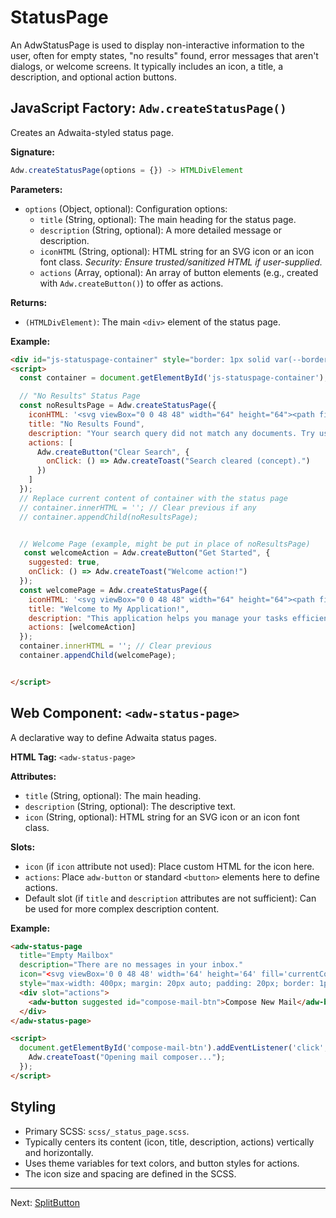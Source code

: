 # StatusPage

An AdwStatusPage is used to display non-interactive information to the user, often for empty states, "no results" found, error messages that aren't dialogs, or welcome screens. It typically includes an icon, a title, a description, and optional action buttons.

## JavaScript Factory: `Adw.createStatusPage()`

Creates an Adwaita-styled status page.

**Signature:**

```javascript
Adw.createStatusPage(options = {}) -> HTMLDivElement
```

**Parameters:**

*   `options` (Object, optional): Configuration options:
    *   `title` (String, optional): The main heading for the status page.
    *   `description` (String, optional): A more detailed message or description.
    *   `iconHTML` (String, optional): HTML string for an SVG icon or an icon font class. *Security: Ensure trusted/sanitized HTML if user-supplied.*
    *   `actions` (Array<HTMLElement>, optional): An array of button elements (e.g., created with `Adw.createButton()`) to offer as actions.

**Returns:**

*   `(HTMLDivElement)`: The main `<div>` element of the status page.

**Example:**

```html
<div id="js-statuspage-container" style="border: 1px solid var(--borders-color); padding: var(--spacing-l); text-align: center; max-width:500px; margin: auto;"></div>
<script>
  const container = document.getElementById('js-statuspage-container');

  // "No Results" Status Page
  const noResultsPage = Adw.createStatusPage({
    iconHTML: '<svg viewBox="0 0 48 48" width="64" height="64"><path fill="currentColor" d="M24 4C12.95 4 4 12.95 4 24s8.95 20 20 20 20-8.95 20-20S35.05 4 24 4zm0 36c-8.84 0-16-7.16-16-16S15.16 8 24 8s16 7.16 16 16-7.16 16-16 16zm-4-20h8v4h-8v-4zm0 6h8v4h-8v-4z"/></svg>', // Example icon (magnifying glass with slash)
    title: "No Results Found",
    description: "Your search query did not match any documents. Try using different keywords.",
    actions: [
      Adw.createButton("Clear Search", {
        onClick: () => Adw.createToast("Search cleared (concept).")
      })
    ]
  });
  // Replace current content of container with the status page
  // container.innerHTML = ''; // Clear previous if any
  // container.appendChild(noResultsPage);


  // Welcome Page (example, might be put in place of noResultsPage)
   const welcomeAction = Adw.createButton("Get Started", {
    suggested: true,
    onClick: () => Adw.createToast("Welcome action!")
  });
  const welcomePage = Adw.createStatusPage({
    iconHTML: '<svg viewBox="0 0 48 48" width="64" height="64"><path fill="currentColor" d="M10 36V12h4v24h-4zm8-14v14h4V22h-4zm8 8v6h4v-6h-4zM24 4a20 20 0 100 40 20 20 0 000-40z"/></svg>', // Example 'welcome' icon
    title: "Welcome to My Application!",
    description: "This application helps you manage your tasks efficiently. Click below to begin.",
    actions: [welcomeAction]
  });
  container.innerHTML = ''; // Clear previous
  container.appendChild(welcomePage);


</script>
```

## Web Component: `<adw-status-page>`

A declarative way to define Adwaita status pages.

**HTML Tag:** `<adw-status-page>`

**Attributes:**

*   `title` (String, optional): The main heading.
*   `description` (String, optional): The descriptive text.
*   `icon` (String, optional): HTML string for an SVG icon or an icon font class.

**Slots:**

*   `icon` (if `icon` attribute not used): Place custom HTML for the icon here.
*   `actions`: Place `adw-button` or standard `<button>` elements here to define actions.
*   Default slot (if `title` and `description` attributes are not sufficient): Can be used for more complex description content.

**Example:**

```html
<adw-status-page
  title="Empty Mailbox"
  description="There are no messages in your inbox."
  icon="<svg viewBox='0 0 48 48' width='64' height='64' fill='currentColor'><path d='M8 12C5.79 12 4 13.79 4 16v16c0 2.21 1.79 4 4 4h32c2.21 0 4-1.79 4-4V16c0-2.21-1.79-4-4-4H8zm0 2h32c1.1 0 2 .9 2 2v2.51l-16.43 9.39c-.33.19-.71.19-1.04 0L6 22.51V16c0-1.1.9-2 2-2zm0 20v-13.5l15.39 8.79c.53.3 1.15.45 1.78.45.62 0 1.25-.15 1.78-.45L40 20.5V32c0 1.1-.9 2-2 2H8z'/></svg>"
  style="max-width: 400px; margin: 20px auto; padding: 20px; border: 1px solid var(--borders-color);">
  <div slot="actions">
    <adw-button suggested id="compose-mail-btn">Compose New Mail</adw-button>
  </div>
</adw-status-page>

<script>
  document.getElementById('compose-mail-btn').addEventListener('click', () => {
    Adw.createToast("Opening mail composer...");
  });
</script>
```

## Styling

*   Primary SCSS: `scss/_status_page.scss`.
*   Typically centers its content (icon, title, description, actions) vertically and horizontally.
*   Uses theme variables for text colors, and button styles for actions.
*   The icon size and spacing are defined in the SCSS.

---
Next: [SplitButton](./splitbutton.md)
